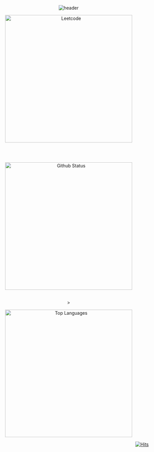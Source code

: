 <div align="center">

  ![header](https://capsule-render.vercel.app/api?type=transparent&color=auto&height=200&section=header&text=Joonior%20Programmer%20\(%20Joon%20\)&fontSize=65&fontColor=868686)
  
  <img src="https://leetcard.jacoblin.cool/Joonior-Programmer?theme=dark&font=Andika" style="width: 400px; height: auto;" alt="Leetcode"/>
  
  <br/><br/>
  
  <img src="https://github-readme-stats.vercel.app/api?username=Joonior-Programmer&show_icons=true&theme=dark" style="width:400px; height: auto;" alt="Github Status"/>
  
  <br/>><br/>
  
  <img src="https://github-readme-stats.vercel.app/api/top-langs/?username=Joonior-Programmer&layout=compact&theme=dark&langs_count=8" style="width:400px; height: auto;" alt="Top Languages"/>

</div>

<div align="end">
  
  [![Hits](https://hits.seeyoufarm.com/api/count/incr/badge.svg?url=https%3A%2F%2Fgithub.com%2FJoonior-Programmer&count_bg=%2379C83D&title_bg=%23555555&icon=&icon_color=%23E7E7E7&title=Visitor&edge_flat=false)](https://hits.seeyoufarm.com)

</div>

<!--
**Joonior-Programmer/Joonior-Programmer** is a ✨ _special_ ✨ repository because its `README.md` (this file) appears on your GitHub profile.

Here are some ideas to get you started:

- 🔭 I’m currently working on ...
- 🌱 I’m currently learning ...
- 👯 I’m looking to collaborate on ...
- 🤔 I’m looking for help with ...
- 💬 Ask me about ...
- 📫 How to reach me: ...
- 😄 Pronouns: ...
- ⚡ Fun fact: ...
-->
